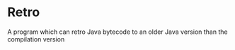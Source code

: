 # Retro
A program which can retro Java bytecode to an older Java version than the compilation version
